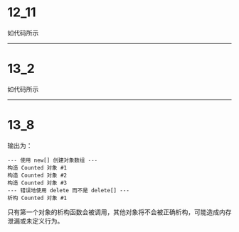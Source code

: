 # 12_11
如代码所示

---

# 13_2
如代码所示

---

# 13_8
输出为：
```
--- 使用 new[] 创建对象数组 ---
构造 Counted 对象 #1
构造 Counted 对象 #2
构造 Counted 对象 #3
--- 错误地使用 delete 而不是 delete[] ---
析构 Counted 对象 #1
```
只有第一个对象的析构函数会被调用，其他对象将不会被正确析构，可能造成内存泄漏或未定义行为。